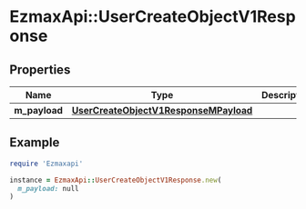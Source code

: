 # EzmaxApi::UserCreateObjectV1Response

## Properties

| Name | Type | Description | Notes |
| ---- | ---- | ----------- | ----- |
| **m_payload** | [**UserCreateObjectV1ResponseMPayload**](UserCreateObjectV1ResponseMPayload.md) |  |  |

## Example

```ruby
require 'Ezmaxapi'

instance = EzmaxApi::UserCreateObjectV1Response.new(
  m_payload: null
)
```

